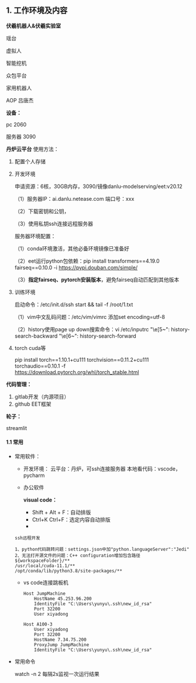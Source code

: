 ## 1. 工作环境及内容

**伏羲机器人&伏羲实验室**

瑶台

虚拟人

智能挖机

众包平台

家用机器人

AOP 吕唐杰





**设备：**

pc 2060

服务器 3090



**丹炉云平台**
使用方法：

1. 配置个人存储

2. 开发环境

   申请资源：6核，30GB内存，3090/镜像danlu-modelserving/eet:v20.12

   （1）服务器IP：ai.danlu.netease.com 端口号：xxx

   （2）下载密钥和公钥，

   （3）使用私钥ssh连接远程服务器

   服务器环境配置：

   （1）conda环境激活，其他必备环境镜像已准备好
   
   （2）eet运行python包依赖：pip install transformers==4.19.0 fairseq==0.10.0 -i https://pypi.douban.com/simple/ 
   
   （3）**指定fairseq、pytorch安装版本**，避免fairseq自动匹配到其他版本
   
3. 训练环境

   启动命令：/etc/init.d/ssh start && tail -f /root/1.txt

   

   （1）vim中文乱码问题：/etc/vim/vimrc 添加set encoding=utf-8

   （2）history使用page up down搜索命令：vi /etc/inputrc "\e[5~": history-search-backward "\e[6~": history-search-forward

4. torch cuda等

   pip install torch==1.10.1+cu111 torchvision==0.11.2+cu111 torchaudio==0.10.1 -f https://download.pytorch.org/whl/torch_stable.html

   

**代码管理：**

1. gitlab开发（内源项目）
2. github EET框架



**轮子：**

streamlit



#### 1.1 常用

- 常用软件：
    - 开发环境：
      云平台：丹炉，可ssh连接服务器
      本地看代码：vscode，pycharm

    - 办公软件

      **visual code：**

      - Shift + Alt + F：自动排版
      - Ctrl+K Ctrl+F：选定内容自动排版
      - 

    ```
    ssh远程开发
    
    1、python代码跳转问题：settings.json中加"python.languageServer":"Jedi"
    2、无法打开源文件的问题：C++ configuration增加包含路径
    ${workspaceFolder}/**
    /usr/local/cuda-11.1/**
    /opt/conda/lib/python3.8/site-packages/**
    ```
    
    - vs code连接跳板机
    
        ```
        Host JumpMachine
            HostName 45.253.96.200
            IdentityFile "C:\Users\yunyu\.ssh\new_id_rsa"
            Port 32200
            User xiyadong
        
        Host A100-3
            User xiyadong
            Port 32200
            HostName 7.34.75.200
            ProxyJump JumpMachine
            IdentityFile "C:\Users\yunyu\.ssh\new_id_rsa"
        ```
    
        
    
- 常用命令

  watch -n 2 每隔2s监视一次运行结果





​	

















